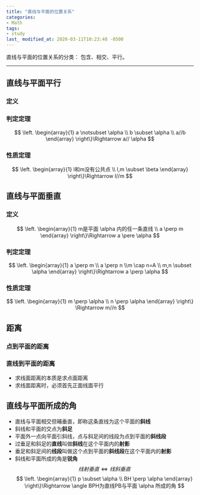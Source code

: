 ```yaml
---
title: "直线与平面的位置关系"
categories:
- Math
tags:
- study
last_ modified_at: 2020-03-11T10:23:48 -0500
---
```


直线与平面的位置关系的分类：
包含、相交、平行。

***

## 直线与平面平行

### 定义

### 判定定理

$$ 
\left. \begin{array}{1} a \notsubset \alpha \\ b \subset \alpha \\ a//b \end{array} \right\}\Rightarrow a// \alpha
$$

### 性质定理
$$
\left. \begin{array}{1} l和m没有公共点 \\ l,m \subset \beta \end{array} \right\}\Rightarrow l//m
$$

## 直线与平面垂直

### 定义

$$ 
\left. \begin{array}{1} m是平面 \alpha 内的任一条直线 \\ a \perp m \end{array} \right\}\Rightarrow a \pere \alpha
$$

### 判定定理

$$ 
\left. \begin{array}{1} a \perp m \\ a \perp n \\m \cap n=A \\ m,n \subset \alpha  \end{array} \right\}\Rightarrow a \perp \alpha
$$

### 性质定理
$$ 
\left. \begin{array}{1} m \perp \alpha \\ n \perp \alpha \end{array} \right\} \Rightarrow m//n
$$

## 距离

### 点到平面的距离

### 直线到平面的距离

* 求线面距离的本质是求点面距离
* 求线面距离时，必须首先正面线面平行

## 直线与平面所成的角

* 直线与平面相交但晡垂直，即称这条直线为这个平面的**斜线**
* 斜线和平面的交点为**斜足**
* 平面外一点向平面引斜线，点与斜足间的线段为点到平面的**斜线段**
* 过垂足和斜足的**直线**叫做**斜线**在这个平面内的**射影**
* 垂足和斜足间的**线段**叫做这个点到平面的**斜线段**在这个平面内的**射影**
* 斜线和平面所成的角是**锐角**
$$线射垂直 \Leftrightarrow 线斜垂直$$
$$ 
\left. \begin{array}{1} p \subset \alpha \\ BH \perp \alpha \end{array} \right\}\Rightarrow \angle BPH为直线PB与平面 \alpha 所成的角
$$
